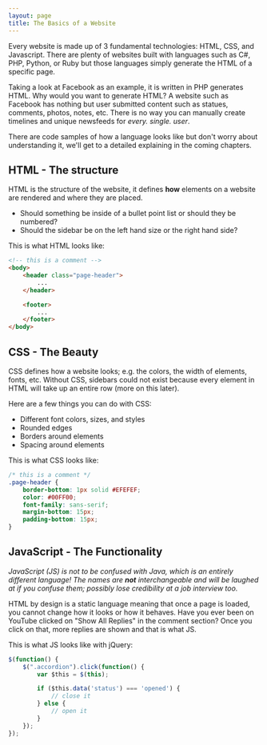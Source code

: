 ```yaml
---
layout: page
title: The Basics of a Website
---
```


Every website is made up of 3 fundamental technologies: HTML, CSS, and Javascript. There are plenty of websites built with languages such as C#, PHP, Python, or Ruby but those languages simply generate the HTML of a specific page.

Taking a look at Facebook as an example, it is written in PHP generates HTML. Why would you want to generate HTML? A website such as Facebook has nothing but user submitted content such as statues, comments, photos, notes, etc. There is no way you can manually create timelines and unique newsfeeds for *every. single. user*.

There are code samples of how a language looks like but don't worry about understanding it, we'll get to a detailed explaining in the coming chapters.

## HTML - The structure

HTML is the structure of the website, it defines **how** elements on a website are rendered and where they are placed.

- Should something be inside of a bullet point list or should they be numbered?
- Should the sidebar be on the left hand size or the right hand side?

This is what HTML looks like:

```html
<!-- this is a comment -->
<body>
    <header class="page-header">
        ...
    </header>

    <footer>
        ...
    </footer>
</body>
```

## CSS - The Beauty

CSS defines how a website looks; e.g. the colors, the width of elements, fonts, etc. Without CSS, sidebars could not exist because every element in HTML will take up an entire row (more on this later).

Here are a few things you can do with CSS:

- Different font colors, sizes, and styles
- Rounded edges
- Borders around elements
- Spacing around elements

This is what CSS looks like:

```css
/* this is a comment */
.page-header {
    border-bottom: 1px solid #EFEFEF;
    color: #00FF00;
    font-family: sans-serif;
    margin-bottom: 15px;
    padding-bottom: 15px;
}
```

## JavaScript - The Functionality

_JavaScript (JS) is not to be confused with Java, which is an entirely different language! The names are **not** interchangeable and will be laughed at if you confuse them; possibly lose credibility at a job interview too._

HTML by design is a static language meaning that once a page is loaded, you cannot change how it looks or how it behaves. Have you ever been on YouTube clicked on "Show All Replies" in the comment section? Once you click on that, more replies are shown and that is what JS.

This is what JS looks like with jQuery:

```js
$(function() {
    $(".accordion").click(function() {
        var $this = $(this);

        if ($this.data('status') === 'opened') {
            // close it
        } else {
            // open it
        }
    });
});
```